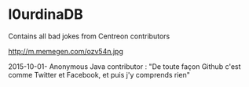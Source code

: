 # l0urdinaDB
Contains all bad jokes from Centreon contributors

http://m.memegen.com/ozv54n.jpg

2015-10-01- Anonymous Java contributor : "De toute façon Github c'est comme Twitter et Facebook, et puis j'y comprends rien"

